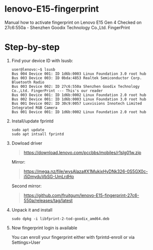 # lenovo-E15-fingerprint
Manual how to activate fingerprint on Lenovo E15 Gen 4
Checked on 27c6:550a - Shenzhen Goodix Technology Co.,Ltd. FingerPrint


# Step-by-step
1. Find your device ID with lsusb:
   ```
   user@lenovo:~$ lsusb
   Bus 004 Device 001: ID 1d6b:0003 Linux Foundation 3.0 root hub
   Bus 003 Device 003: ID 0bda:4853 Realtek Semiconductor Corp. Bluetooth Radio
   Bus 003 Device 002: ID 27c6:550a Shenzhen Goodix Technology Co.,Ltd. FingerPrint --- This's our reader
   Bus 003 Device 001: ID 1d6b:0002 Linux Foundation 2.0 root hub
   Bus 002 Device 001: ID 1d6b:0003 Linux Foundation 3.0 root hub
   Bus 001 Device 002: ID 30c9:0057 Luxvisions Innotech Limited Integrated RGB Camera
   Bus 001 Device 001: ID 1d6b:0002 Linux Foundation 2.0 root hub
   ```
2. Install/update fprintd
   ```
   sudo apt update
   sudo apt intsall fprintd
   ```
3. Dowload driver
   > https://download.lenovo.com/pccbbs/mobiles/r1slg01w.zip
   
   Mirror:
   > https://mega.nz/file/wysAlaza#X1MukixHyDNk326-0S5GX0c-j5DmyduVbSG-UmLrdHo

   Second mirror:
   > https://github.com/fruitgum/lenovo-E15-fingerprint-27c6-550a/releases/tag/latest
5. Unpack it and install
   ```
   sudo dpkg -i libfprint-2-tod-goodix_amd64.deb
   ```
6. Now fingerprint login is available
   
   You can enroll your fingerprint either with fprintd-enroll or via Settings>User
